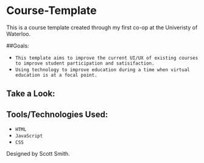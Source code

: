 # Course-Template

This is a course template created through my first co-op at the Univeristy of Waterloo.

##Goals:
  - `This template aims to improve the current UI/UX of existing courses to improve student participation and satisifaction.`
  - `Using technology to improve education during a time when virtual education is at a focal point.`

## Take a Look:


## Tools/Technologies Used:
  - `HTML`
  - `JavaScript`
  - `CSS`

Designed by Scott Smith.

